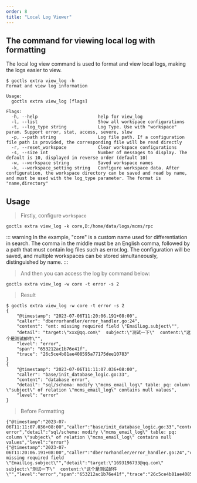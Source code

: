 ```yaml
---
order: 8
title: "Local Log Viewer"
---
```


## The command for viewing local log with formatting

The local log view command is used to format and view local logs, making the logs easier to view.

```shell
$ goctls extra view_log -h
Format and view log information

Usage:
  goctls extra view_log [flags]

Flags:
  -h, --help                       help for view_log
  -l, --list                       Show all workspace configurations
  -t, --log_type string            Log Type. Use with "workspace" param. Support error, stat, access, severe, slow
  -p, --path string                Log file path. If a configuration file path is provided, the corresponding file will be read directly
  -r, --reset_workspace            Clear workspace configurations
  -s, --size int                   Number of messages to display. The default is 10, displayed in reverse order (default 10)
  -w, --workspace string           Saved workspace names
  -k, --workspace_setting string   Configure workspace data. After configuration, the workspace directory can be saved and read by name, and must be used with the log_type parameter. The format is "name,directory"
```

## Usage

> Firstly, configure `workspace`

```shell
goctls extra view_log -k core,D:/home/data/logs/mcms/rpc
```

::: warning
In the example, "core" is a custom name used for differentiation in search. The comma in the middle must be an English comma, followed by a path that must contain log files such as error.log. The configuration will be saved, and multiple workspaces can be stored simultaneously, distinguished by name.
:::

> And then you can access the log by command below:

```shell
goctls extra view_log -w core -t error -s 2
```

> Result

```shell
$ goctls extra view_log -w core -t error -s 2
{
    "@timestamp": "2023-07-06T11:20:06.191+08:00",
    "caller": "dberrorhandler/error_handler.go:24",
    "content": "ent: missing required field \"EmailLog.subject\"",
    "detail": "target:\"xxx@qq.com\"  subject:\"测试一下\"  content:\"这个是测试邮件\"",
    "level": "error",
    "span": "653212ac1b76e41f",
    "trace": "26c5ce4b81ae408595a77175dee10783"
}
{
    "@timestamp": "2023-07-06T11:11:07.036+08:00",
    "caller": "base/init_database_logic.go:33",
    "content": "database error",
    "detail": "sql/schema: modify \"mcms_email_log\" table: pq: column \"subject\" of relation \"mcms_email_log\" contains null values",
    "level": "error"
}
```

> Before Formatting

```text
{"@timestamp":"2023-07-06T11:11:07.036+08:00","caller":"base/init_database_logic.go:33","content":"database error","detail":"sql/schema: modify \"mcms_email_log\" table: pq: column \"subject\" of relation \"mcms_email_log\" contains null values","level":"error"}
{"@timestamp":"2023-07-06T11:20:06.191+08:00","caller":"dberrorhandler/error_handler.go:24","content":"ent: missing required field \"EmailLog.subject\"","detail":"target:\"1693196733@qq.com\"  subject:\"测试一下\"  content:\"这个是测试邮件\"","level":"error","span":"653212ac1b76e41f","trace":"26c5ce4b81ae408595a77175dee10783"}
```
